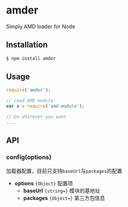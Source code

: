 amder
===

Simply AMD loader for Node

## Installation

```sh
$ npm install amder
```

## Usage

```js
require('amder');

// Load AMD module
var x = require('amd-module');

// Do whatever you want
....

```

## API

### config(options)

加载器配置，目前只支持`baseUrl`与`packages`的配置

* **options** `{Object}` 配置项
    * **baseUrl** `{string=}` 模块的基地址
    * **packages** `{Object=}` 第三方包信息
